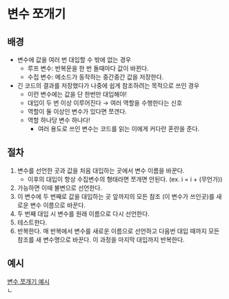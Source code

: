 # 변수 쪼개기
## 배경
- 변수에 값을 여러 번 대입할 수 밖에 없는 경우
  - 루프 변수: 반복문을 한 번 돌때마다 값이 바뀐다.
  - 수집 변수: 메소드가 동작하는 중간중간 값을 저장한다. 
- 긴 코드의 결과를 저장했다가 나중에 쉽게 참조하려는 목적으로 쓰인 경우
  - 이런 변수에는 값을 단 한번만 대입해야!
  - 대입이 두 번 이상 이루어진다 → 여러 역할을 수행한다는 신호
  - 역할이 둘 이상인 변수가 있다면 쪼갠다.
  - 역할 하나당 변수 하나다!
    - 여러 용도로 쓰인 변수는 코드를 읽는 이에게 커다란 혼란을 준다.
 
## 절차 
1. 변수를 선언한 곳과 값을 처음 대입하는 곳에서 변수 이름을 바꾼다.
    - 이후의 대입이 항상 수집변수의 형태라면 쪼개면 안된다. (ex. i = i + (무언가))
2. 가능하면 이때 불변으로 선언한다.
3. 이 변수에 두 번째로 값을 대입하는 곳 앞까지의 모든 참조 (이 변수가 쓰인곳)를 새로운 변수 이름으로 바꾼다.
4. 두 번째 대입 시 변수를 원래 이름으로 다시 선언한다.
5. 테스트한다. 
6. 반복한다. 매 반복에서 변수를 새로운 이름으로 선언하고 다음번 대입 때까지 모든 참조를 새 변수명으로 바꾼다. 이 과정을 마지막 대입까지 반복한다.

## 예시
[변수 쪼개기 예시](/example.js)<br>ㄴ